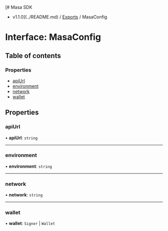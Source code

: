 [# Masa SDK
 - v1.1.0](../README.md) / [Exports](../modules.md) / MasaConfig

# Interface: MasaConfig

## Table of contents

### Properties

- [apiUrl](MasaConfig.md#apiurl)
- [environment](MasaConfig.md#environment)
- [network](MasaConfig.md#network)
- [wallet](MasaConfig.md#wallet)

## Properties

### apiUrl

• **apiUrl**: `string`

___

### environment

• **environment**: `string`

___

### network

• **network**: `string`

___

### wallet

• **wallet**: `Signer` \| `Wallet`
